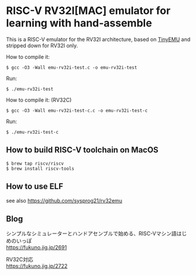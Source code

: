 # RISC-V RV32I[MAC] emulator for learning with hand-assemble

This is a RISC-V emulator for the RV32I architecture, based on [TinyEMU](https://bellard.org/tinyemu/)
and stripped down for RV32I only.

How to compile it:
```shell
$ gcc -O3 -Wall emu-rv32i-test.c -o emu-rv32i-test
```

Run:
```shell
$ ./emu-rv32i-test
```

How to compile it: (RV32C)
```shell
$ gcc -O3 -Wall emu-rv32i-test-c.c -o emu-rv32i-test-c
```

Run:
```shell
$ ./emu-rv32i-test-c
```

## How to build RISC-V toolchain on MacOS

```shell
$ brew tap riscv/riscv
$ brew install riscv-tools
```

## How to use ELF

see also https://github.com/sysprog21/rv32emu  

## Blog

シンプルなシミュレーターとハンドアセンブルで始める、RISC-Vマシン語はじめのいっぽ  
https://fukuno.jig.jp/2691  

RV32C対応  
https://fukuno.jig.jp/2722  
